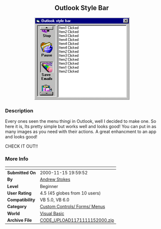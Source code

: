 ﻿<div align="center">

## Outlook Style Bar

<img src="PIC200011151422241343.gif">
</div>

### Description

Every ones seen the menu thingi in Outlook, well I decided to make one. So here it is, Its pretty simple but works well and looks good! You can put in as many images as you need with their actions. A great enhancment to an app and looks good!

CHECK IT OUT!!
 
### More Info
 


<span>             |<span>
---                |---
**Submitted On**   |2000-11-15 19:59:52
**By**             |[Andrew Stokes](https://github.com/Planet-Source-Code/PSCIndex/blob/master/ByAuthor/andrew-stokes.md)
**Level**          |Beginner
**User Rating**    |4.5 (45 globes from 10 users)
**Compatibility**  |VB 5\.0, VB 6\.0
**Category**       |[Custom Controls/ Forms/  Menus](https://github.com/Planet-Source-Code/PSCIndex/blob/master/ByCategory/custom-controls-forms-menus__1-4.md)
**World**          |[Visual Basic](https://github.com/Planet-Source-Code/PSCIndex/blob/master/ByWorld/visual-basic.md)
**Archive File**   |[CODE\_UPLOAD1171111152000\.zip](https://github.com/Planet-Source-Code/andrew-stokes-outlook-style-bar__1-12815/archive/master.zip)








